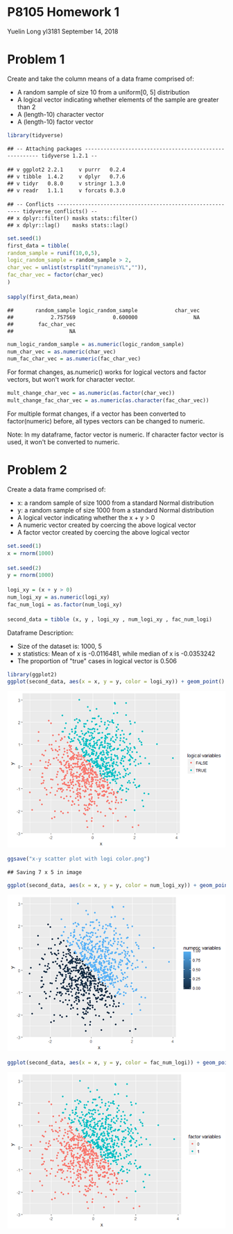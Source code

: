 P8105 Homework 1
================
Yuelin Long yl3181
September 14, 2018

Problem 1
=========

Create and take the column means of a data frame comprised of:

-   A random sample of size 10 from a uniform\[0, 5\] distribution
-   A logical vector indicating whether elements of the sample are greater than 2
-   A (length-10) character vector
-   A (length-10) factor vector

``` r
library(tidyverse)
```

    ## -- Attaching packages ------------------------------------------------------- tidyverse 1.2.1 --

    ## v ggplot2 2.2.1     v purrr   0.2.4
    ## v tibble  1.4.2     v dplyr   0.7.6
    ## v tidyr   0.8.0     v stringr 1.3.0
    ## v readr   1.1.1     v forcats 0.3.0

    ## -- Conflicts ---------------------------------------------------------- tidyverse_conflicts() --
    ## x dplyr::filter() masks stats::filter()
    ## x dplyr::lag()    masks stats::lag()

``` r
set.seed(1)
first_data = tibble(
random_sample = runif(10,0,5),
logic_random_sample = random_sample > 2,
char_vec = unlist(strsplit("mynameisYL","")),
fac_char_vec = factor(char_vec)
)

sapply(first_data,mean)
```

    ##       random_sample logic_random_sample            char_vec 
    ##            2.757569            0.600000                  NA 
    ##        fac_char_vec 
    ##                  NA

``` r
num_logic_random_sample = as.numeric(logic_random_sample)
num_char_vec = as.numeric(char_vec)
num_fac_char_vec = as.numeric(fac_char_vec)
```

For format changes, as.numeric() works for logical vectors and factor vectors, but won't work for character vector.

``` r
mult_change_char_vec = as.numeric(as.factor(char_vec))
mult_change_fac_char_vec = as.numeric(as.character(fac_char_vec))
```

For multiple format changes, if a vector has been converted to factor(numeric) before, all types vectors can be changed to numeric.

Note: In my dataframe, factor vector is numeric. If character factor vector is used, it won't be converted to numeric.

Problem 2
=========

Create a data frame comprised of:

-   x: a random sample of size 1000 from a standard Normal distribution
-   y: a random sample of size 1000 from a standard Normal distribution
-   A logical vector indicating whether the x + y &gt; 0
-   A numeric vector created by coercing the above logical vector
-   A factor vector created by coercing the above logical vector

``` r
set.seed(1)
x = rnorm(1000)

set.seed(2)
y = rnorm(1000)

logi_xy = (x + y > 0)
num_logi_xy = as.numeric(logi_xy)
fac_num_logi = as.factor(num_logi_xy)

second_data = tibble (x, y , logi_xy , num_logi_xy , fac_num_logi)
```

Dataframe Description:

-   Size of the dataset is: 1000, 5
-   x statistics: Mean of x is -0.0116481, while median of x is -0.0353242
-   The proportion of "true" cases in logical vector is 0.506

``` r
library(ggplot2)
ggplot(second_data, aes(x = x, y = y, color = logi_xy)) + geom_point() + labs(color = "numeric variables")  
```

![](YuelinLong-p8105_hw1_yl3181_files/figure-markdown_github/unnamed-chunk-5-1.png)

``` r
ggsave("x-y scatter plot with logi color.png")
```

    ## Saving 7 x 5 in image

``` r
ggplot(second_data, aes(x = x, y = y, color = num_logi_xy)) + geom_point() + labs(color = "numeric variables")  
```

![](YuelinLong-p8105_hw1_yl3181_files/figure-markdown_github/unnamed-chunk-5-2.png)

``` r
ggplot(second_data, aes(x = x, y = y, color = fac_num_logi)) + geom_point() + labs(color = "factor variables") 
```

![](YuelinLong-p8105_hw1_yl3181_files/figure-markdown_github/unnamed-chunk-5-3.png)
